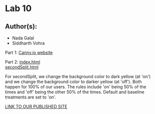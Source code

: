 # Lab 10
## Author(s):
- Nada Galal
- Siddharth Vohra  

Part 1: [Canny.io website](https://cse110-lab10-nadagehad01.canny.io)  

Part 2: [index.html](https://nadagehad01.github.io/Lab10/)  
[secondSplit.html](https://nadagehad01.github.io/Lab10/secondSplit.html)  

For secondSplit, we change the background color to dark yellow (at 'on') and we change the background color to darker yellow (at 'off'). Both happen for 100% of our users. The rules include 'on' being 50% of the times and 'off' being the other 50% of the times. Default and baseline treatments are set to 'on'.  

[LINK TO OUR PUBLISHED SITE](https://nadagehad01.github.io/Lab10/)
